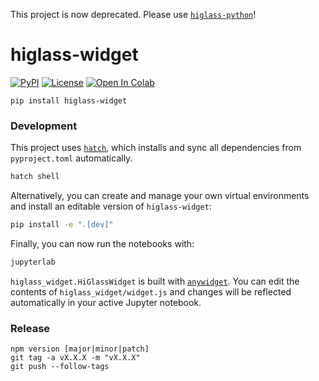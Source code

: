 This project is now deprecated. Please use [`higlass-python`](https://github.com/higlass/higlass-python)!

# higlass-widget

[![PyPI](https://img.shields.io/pypi/v/higlass-widget.svg?color=green)](https://pypi.org/project/higlass-widget)
[![License](https://img.shields.io/pypi/l/gosling.svg?color=green)](https://github.com/higlass/higlass-widget/raw/main/LICENSE)
[![Open In Colab](https://colab.research.google.com/assets/colab-badge.svg)](https://colab.research.google.com/github/higlass/higlass-widget/blob/main/notebooks/Widget.ipynb)

```
pip install higlass-widget
```

### Development

This project uses [`hatch`](https://github.com/pypa/hatch), which installs and sync
all dependencies from `pyproject.toml` automatically.

```sh
hatch shell
```

Alternatively, you can create and manage your own virtual environments and install
an editable version of `higlass-widget`:

```sh
pip install -e ".[dev]"
```

Finally, you can now run the notebooks with:

```sh
jupyterlab
```

`higlass_widget.HiGlassWidget` is built with [`anywidget`](https://github.com/manzt/anywidget).
You can edit the contents of `higlass_widget/widget.js` and changes will be reflected automatically
in your active Jupyter notebook.

### Release

```
npm version [major|minor|patch]
git tag -a vX.X.X -m "vX.X.X"
git push --follow-tags
```

